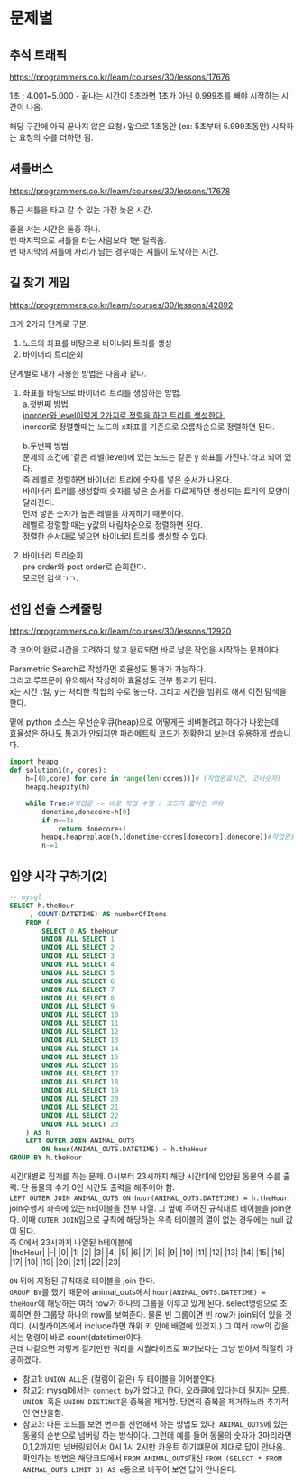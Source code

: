# 문제별
## 추석 트래픽
https://programmers.co.kr/learn/courses/30/lessons/17676  

1초 : 4.001~5.000 - 끝나는 시간이 5초라면 1초가 아닌 0.999초를 빼야 시작하는 시간이 나옴.  

해당 구간에 아직 끝나지 않은 요청+앞으로 1초동안 (ex: 5초부터 5.999초동안) 시작하는 요청의 수를 더하면 됨.  

## 셔틀버스  
https://programmers.co.kr/learn/courses/30/lessons/17678  

통근 셔틀을 타고 갈 수 있는 가장 늦은 시간.  

줄을 서는 시간은 둘중 하나.  
맨 마지막으로 셔틀을 타는 사람보다 1분 일찍옴.  
맨 마지막의 셔틀에 자리가 남는 경우에는 셔틀이 도착하는 시간.  

## 길 찾기 게임  
https://programmers.co.kr/learn/courses/30/lessons/42892  

크게 2가지 단계로 구분.  
1. 노드의 좌표를 바탕으로 바이너리 트리를 생성  
2. 바이너리 트리순회  

단계별로 내가 사용한 방법은 다음과 같다.  
1. 좌표를 바탕으로 바이너리 트리를 생성하는 방법.  
    a.첫번째 방법.  
    [inorder와 level이렇게 2가지로 정렬을 하고 트리를 생성한다.](https://www.geeksforgeeks.org/construct-tree-inorder-level-order-traversals-set-2/)      
    inorder로 정렬할때는 노드의 x좌표를 기준으로 오름차순으로 정렬하면 된다.  

    b.두번째 방법  
    문제의 조건에 '같은 레벨(level)에 있는 노드는 같은 y 좌표를 가진다.'라고 되어 있다.  
    즉 레벨로 정렬하면 바이너리 트리에 숫자를 넣은 순서가 나온다.  
    바이너리 트리를 생성할때 숫자를 넣은 순서를 다르게하면 생성되는 트리의 모양이 달라진다.  
    먼저 넣은 숫자가 높은 레벨을 차지하기 때문이다.  
    레벨로 정렬할 때는 y값의 내림차순으로 정렬하면 된다.  
    정렬한 순서대로 넣으면 바이너리 트리를 생성할 수 있다.  
    
2. 바이너리 트리순회  
pre order와 post order로 순회한다.  
모르면 검색ㄱㄱ.  

## 선입 선출 스케줄링
https://programmers.co.kr/learn/courses/30/lessons/12920  

각 코어의 완료시간을 고려하지 않고 완료되면 바로 남은 작업을 시작하는 문제이다.  

Parametric Search로 작성하면 효율성도 통과가 가능하다.  
그리고 루프문에 유의해서 작성해야 효율성도 전부 통과가 된다.  
x는 시간 t일, y는 처리한 작업의 수로 놓는다. 그리고 시간을 범위로 해서 이진 탐색을 한다.  

밑에 python 소스는 우선순위큐(heap)으로 어떻게든 비벼볼려고 하다가 나왔는데  
효율성은 하나도 통과가 안되지만 파라메트릭 코드가 정확한지 보는데 유용하게 썼습니다.  
```py
import heapq
def solution1(n, cores):
    h=[(0,core) for core in range(len(cores))]# (작업완료시간, 코어숫자)
    heapq.heapify(h)

    while True:#작업끝 -> 바로 작업 수행 : 코드가 짧아진 이유.
        donetime,donecore=h[0]
        if n==1:
            return donecore+1
        heapq.heapreplace(h,(donetime+cores[donecore],donecore))#작업완료시간과 코어순서로 정렬됨.
        n-=1
```

## 입양 시각 구하기(2)
```sql
-- mysql
SELECT h.theHour
     , COUNT(DATETIME) AS numberOfItems
    FROM (
        SELECT 0 AS theHour
        UNION ALL SELECT 1
        UNION ALL SELECT 2
        UNION ALL SELECT 3
        UNION ALL SELECT 4
        UNION ALL SELECT 5
        UNION ALL SELECT 6
        UNION ALL SELECT 7
        UNION ALL SELECT 8
        UNION ALL SELECT 9
        UNION ALL SELECT 10
        UNION ALL SELECT 11
        UNION ALL SELECT 12
        UNION ALL SELECT 13
        UNION ALL SELECT 14
        UNION ALL SELECT 15
        UNION ALL SELECT 16
        UNION ALL SELECT 17
        UNION ALL SELECT 18
        UNION ALL SELECT 19
        UNION ALL SELECT 20
        UNION ALL SELECT 21
        UNION ALL SELECT 22
        UNION ALL SELECT 23
    ) AS h
    LEFT OUTER JOIN ANIMAL_OUTS 
        ON hour(ANIMAL_OUTS.DATETIME) = h.theHour
GROUP BY h.theHour
```
시간대별로 집계를 하는 문제. 0시부터 23시까지 해당 시간대에 입양된 동물의 수를 출력. 단 동물의 수가 0인 시간도 출력을 해주어야 함.  
`LEFT OUTER JOIN ANIMAL_OUTS ON hour(ANIMAL_OUTS.DATETIME) = h.theHour`: join수행시 좌측에 있는 `h`테이블을 전부 나열. 그 옆에 주어진 규칙대로 테이블을 join한다. 이때 `OUTER JOIN`임으로 규칙에 해당하는 우측 테이블의 열이 없는 경우에는 null 값이 된다.  
즉 0에서 23시까지 나열된 h테이블에  
|theHour|
|-|
|0|
|1|
|2|
|3|
|4|
|5|
|6|
|7|
|8|
|9|
|10|
|11|
|12|
|13|
|14|
|15|
|16|
|17|
|18|
|19|
|20|
|21|
|22|
|23|

`ON` 뒤에 지정된 규칙대로 테이블을 join 한다.  
`GROUP BY`를 했기 때문에 animal_outs에서 `hour(ANIMAL_OUTS.DATETIME) = theHour`에 해당하는 여러 row가 하나의 그룹을 이루고 있게 된다. select명령으로 조회하면 한 그룹당 하나의 row를 보여준다. 물론 빈 그룹이면 빈 row가 join되어 있을 것이다. (시퀄라이즈에서 include하면 하위 키 안에 배열에 있겠지.) 그 여러 row의 값을 세는 명령이 바로 count(datetime)이다.  
근데 나같으면 저렇게 길기만한 쿼리를 시퀄라이즈로 짜기보다는 그냥 받아서 적절히 가공하겠다.  

- 참고1: `UNION ALL`은 (컬림이 같은) 두 테이블을 이어붙인다.  
- 참고2: mysql에서는 `connect by`가 없다고 한다. 오라클에 있다는데 뭔지는 모름. `UNION `혹은 `UNION DISTINCT`은 중복을 제거함. 당연히 중복을 제거하느라 추가적인 연산을함.  
- 참고3: 다른 코드를 보면 변수를 선언해서 하는 방법도 있다. `ANIMAL_OUTS`에 있는 동물의 순번으로 넘버링 하는 방식이다. 그런데 예를 들어 동물의 숫자가 3마리라면 0,1,2까지만 넘버링되어서 0시 1시 2시만 카운트 하기떄문에 제대로 답이 안나옴. 확인하는 방법은 해당코드에서 `FROM ANIMAL_OUTS`대신 `FROM (SELECT * FROM ANIMAL_OUTS LIMIT 3) AS e`등으로 바꾸어 보연 답이 안나온다.  
